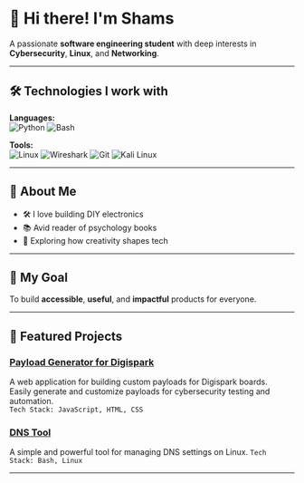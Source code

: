 # 👋 Hi there! I'm Shams

A passionate **software engineering student** with deep interests in **Cybersecurity**, **Linux**, and **Networking**.

---

## 🛠️ Technologies I work with

**Languages:**  
![Python](https://img.shields.io/badge/Python-3776AB?logo=python&logoColor=white) 
![Bash](https://img.shields.io/badge/Bash-121011?logo=gnubash&logoColor=white)

**Tools:**  
![Linux](https://img.shields.io/badge/Linux-FCC624?logo=linux&logoColor=black)
![Wireshark](https://img.shields.io/badge/Wireshark-1679A7?logo=wireshark&logoColor=white)
![Git](https://img.shields.io/badge/Git-F05032?logo=git&logoColor=white)
![Kali Linux](https://img.shields.io/badge/Kali_Linux-557C94?logo=kalilinux&logoColor=white)

---

## 🤖 About Me

- 🛠️ I love building DIY electronics
- 📚 Avid reader of psychology books
- 🎨 Exploring how creativity shapes tech

---

## 🎯 My Goal

To build **accessible**, **useful**, and **impactful** products for everyone.

---

## 🚀 Featured Projects

### [Payload Generator for Digispark](https://mehditoxic.github.io/Payload/)
A web application for building custom payloads for Digispark boards.  
Easily generate and customize payloads for cybersecurity testing and automation.  
`Tech Stack: JavaScript, HTML, CSS`

### [DNS Tool](https://github.com/mehditoxic/dns-tool)
A simple and powerful tool for managing DNS settings on Linux.
`Tech Stack: Bash, Linux`

---
